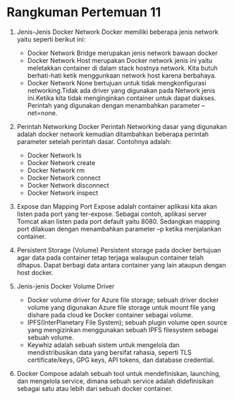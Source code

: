 <h1>Rangkuman Pertemuan 11</h1>

1. Jenis-Jenis Docker Network
Docker memiliki beberapa jenis network yaitu seperti berikut ini:
    - Docker Network Bridge merupakan jenis network bawaan docker
    - Docker Network Host merupakan Docker network jenis ini yaitu meletakkan container di dalam stack hostnya network. Kita butuh berhati-hati ketik menggunkaan network host karena berbahaya.
    - Docker Network None bertujuan untuk tidak mengkonfigurasi networking.Tidak ada driver yang digunakan pada Network jenis ini.Ketika kita tidak menginginkan container untuk dapat diakses. Perintah yang digunakan dengan 
    menambahkan parameter –net=none.

2. Perintah Networking Docker
Perintah Networking dasar yang digunakan adalah docker network kemudian ditambahkan beberapa perintah parameter setelah perintah dasar. Contohnya adalah:
    - Docker Network ls
    - Docker Network create
    - Docker Network rm
    - Docker Network connect
    - Docker Network disconnect
    - Docker Network inspect

3. Expose dan Mapping Port
Expose adalah container aplikasi kita akan listen pada port yang ter-expose. Sebagai contoh, aplikasi server Tomcat akan listen pada port default yaitu 8080. Sedangkan mapping port dilakuan dengan menambahkan parameter –p ketika menjalankan container. 

4. Persistent Storage (Volume)
Persistent storage pada docker bertujuan agar data pada container tetap terjaga walaupun container telah dihapus. Dapat berbagi data antara container yang lain ataupun dengan host 
docker.

5. Jenis-jenis Docker Volume Driver
    - Docker volume driver for Azure file storage; sebuah driver docker volume yang digunakan Azure file storage untuk mount file yang dishare pada cloud ke Docker container sebagai 
    volume.
    - IPFS(InterPlanetary File System); sebuah plugin volume open source yang mengizinkan 
    menggunakan sebuah IPFS filesystem sebagai sebuah volume. 
    - Keywhiz adalah sebuah sistem untuk mengelola dan 
    mendistribusikan data yang bersifat rahasia, seperti TLS certificate/keys, GPG keys, API 
    tokens, dan database credential. 

6. Docker Compose adalah sebuah tool untuk mendefiniskan, launching, dan mengelola service, dimana sebuah service adalah didefinisikan sebagai satu atau lebih dari sebuah docker container.